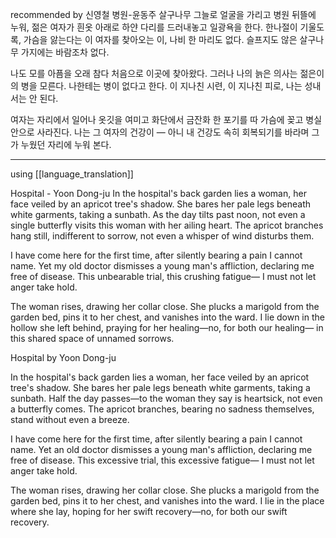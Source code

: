 recommended by 신영철
병원-윤동주 
살구나무 그늘로 얼굴을 가리고 병원 뒤뜰에 누워,
젊은 여자가 흰옷 아래로 하얀 다리를 드러내놓고 일광욕을 한다.
한나절이 기울도록, 가슴을 앓는다는 이 여자를 찾아오는 이, 나비 한 마리도 없다.
슬프지도 않은 살구나무 가지에는 바람조차 없다. 

나도 모를 아픔을 오래 참다 처음으로 이곳에 찾아왔다. 
그러나 나의 늙은 의사는 젊은이의 병을 모른다. 나한테는 병이 없다고 한다. 
이 지나친 시련, 이 지나친 피로, 나는 성내서는 안 된다. 

여자는 자리에서 일어나 옷깃을 여미고 화단에서 
금잔화 한 포기를 따 가슴에 꽂고 병실 안으로 사라진다. 
나는 그 여자의 건강이 — 아니 내 건강도 속히 회복되기를 바라며 
그가 누웠던 자리에 누워 본다.

---
using [[language_translation]]

Hospital - Yoon Dong-ju
In the hospital's back garden lies a woman, 
her face veiled by an apricot tree's shadow.
She bares her pale legs beneath white garments, taking a sunbath.
As the day tilts past noon, not even a single butterfly
visits this woman with her ailing heart.
The apricot branches hang still, indifferent to sorrow,
not even a whisper of wind disturbs them.

I have come here for the first time,
after silently bearing a pain I cannot name.
Yet my old doctor dismisses a young man's affliction,
declaring me free of disease.
This unbearable trial, this crushing fatigue—
I must not let anger take hold.

The woman rises, drawing her collar close.
She plucks a marigold from the garden bed,
pins it to her chest, and vanishes into the ward.
I lie down in the hollow she left behind,
praying for her healing—no, for both our healing—
in this shared space of unnamed sorrows.

Hospital by Yoon Dong-ju

In the hospital's back garden lies a woman, 
her face veiled by an apricot tree's shadow.
She bares her pale legs beneath white garments, taking a sunbath.
Half the day passes—to the woman they say is heartsick, 
not even a butterfly comes.
The apricot branches, bearing no sadness themselves,
stand without even a breeze.

I have come here for the first time,
after silently bearing a pain I cannot name.
Yet an old doctor dismisses a young man's affliction,
declaring me free of disease.
This excessive trial, this excessive fatigue—
I must not let anger take hold.

The woman rises, drawing her collar close.
She plucks a marigold from the garden bed,
pins it to her chest, and vanishes into the ward.
I lie in the place where she lay,
hoping for her swift recovery—no, for both our swift recovery.
